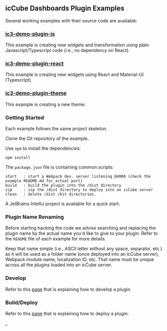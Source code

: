 ## icCube Dashboards Plugin Examples

Several working examples with their source code are available:

### [ic3-demo-plugin-js](https://github.com/ic3-software/ic3-demo-plugin-js)

This example is creating new widgets and transformation using plain Javascript/Typescript code
(i.e., no dependency on React).

### [ic3-demo-plugin-react](https://github.com/ic3-software/ic3-demo-plugin-react)

This example is creating new widgets using React and Material-UI (Typescript).

### [ic3-demo-plugin-theme](https://github.com/ic3-software/ic3-demo-plugin-theme)

This example is creating a new theme.

### Getting Started

Each example follows the same project skeleton.

Clone the Git repository of the example.

Use `npm` to install the dependencies:

    npm install

The `package.json` file is containing common scripts:

    start   : start a Webpack dev. server listening @4000 (check the example README.md for actual port) 
    build   : build the plugin into the /dist directory
    zip     : zip the /dist directory to deploy into an icCube server
    clean   : delete /dist /kit directories.

A JetBrains IntelliJ project is available for a quick start.

### Plugin Name Renaming

Before starting hacking the code we advise searching and replacing the plugin name by the actual name you'd like to give
to your plugin. Refer to the `README` file of each example for more details.

Keep that name simple (i.e., ASCII letter without any space, separator, etc.) as it will be used as a folder name
(once deployed into an icCube server), Webpack module name, localization ID, etc. That name must be unique across all
the plugins loaded into an icCube server.

### Develop

Refer to this [page](./Develop.md) that is explaining how to develop a plugin.

### Build/Deploy

Refer to this [page](./Deploy.md) that is explaining how to deploy a plugin.

_